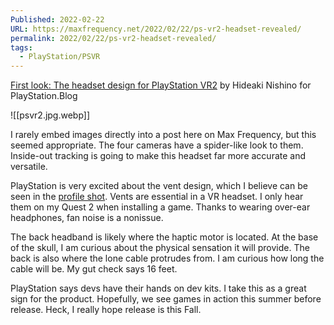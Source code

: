 ```yaml
---
Published: 2022-02-22
URL: https://maxfrequency.net/2022/02/22/ps-vr2-headset-revealed/
permalink: 2022/02/22/ps-vr2-headset-revealed/
tags:
  - PlayStation/PSVR
---
```

[First look: The headset design for PlayStation VR2](https://blog.playstation.com/2022/02/22/first-look-the-headset-design-for-playstation-vr2/) by Hideaki Nishino for PlayStation.Blog

![[psvr2.jpg.webp]]

I rarely embed images directly into a post here on Max Frequency, but this seemed appropriate. The four cameras have a spider-like look to them. Inside-out tracking is going to make this headset far more accurate and versatile.

PlayStation is very excited about the vent design, which I believe can be seen in the [profile shot](https://live.staticflickr.com/65535/51897391159_f7b9795a07_k.jpg). Vents are essential in a VR headset. I only hear them on my Quest 2 when installing a game. Thanks to wearing over-ear headphones, fan noise is a nonissue.

The back headband is likely where the haptic motor is located. At the base of the skull, I am curious about the physical sensation it will provide. The back is also where the lone cable protrudes from. I am curious how long the cable will be. My gut check says 16 feet.

PlayStation says devs have their hands on dev kits. I take this as a great sign for the product. Hopefully, we see games in action this summer before release. Heck, I really hope release is this Fall.